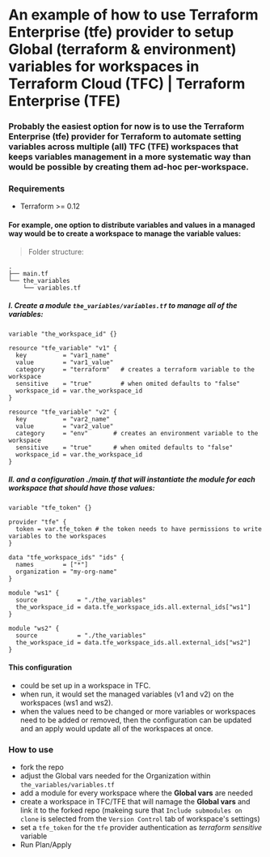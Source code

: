 # An example of how to use Terraform Enterprise (tfe) provider to setup Global (terraform & environment) variables for workspaces in Terraform Cloud (TFC) | Terraform Enterprise (TFE)

### Probably the easiest option for now is to use the Terraform Enterprise (tfe) provider for Terraform to automate setting variables across multiple (all) TFC (TFE) workspaces that keeps variables management in a more systematic way than would be possible by creating them ad-hoc per-workspace.

### Requirements

- Terraform >= 0.12

#### For example, one option to distribute variables and values in a managed way would be to create a workspace to manage the variable values:

> Folder structure:

```
.
├── main.tf
└── the_variables
    └── variables.tf
```    

##### I. Create a module `the_variables/variables.tf` to manage all of the variables:

```
variable "the_workspace_id" {}

resource "tfe_variable" "v1" {
  key          = "var1_name"
  value        = "var1_value"
  category     = "terraform"   # creates a terraform variable to the workspace
  sensitive    = "true"        # when omited defaults to "false"
  workspace_id = var.the_workspace_id
}

resource "tfe_variable" "v2" {
  key          = "var2_name"
  value        = "var2_value"
  category     = "env"       # creates an environment variable to the workspace
  sensitive    = "true"      # when omited defaults to "false"
  workspace_id = var.the_workspace_id
}
```

##### II. and a configuration ./main.tf that will instantiate the module for each workspace that should have those values:

```
variable "tfe_token" {}

provider "tfe" {
  token = var.tfe_token # the token needs to have permissions to write variables to the workspaces
}

data "tfe_workspace_ids" "ids" {
  names        = ["*"]
  organization = "my-org-name"
}

module "ws1" {
  source           = "./the_variables"
  the_workspace_id = data.tfe_workspace_ids.all.external_ids["ws1"]
}

module "ws2" {
  source           = "./the_variables"
  the_workspace_id = data.tfe_workspace_ids.all.external_ids["ws2"]
}
```

#### This configuration 

- could be set up in a workspace in TFC. 
- when run, it would set the managed variables (v1 and v2) on the workspaces (ws1 and ws2). 
- when the values need to be changed or more variables or workspaces need to be added or removed, then the configuration can be updated and an apply would update all of the workspaces at once.

### How to use

- fork the repo
- adjust the Global vars needed for the Organization within `the_variables/variables.tf`
- add a module for every workspace where the __Global vars__ are needed
- create a workspace in TFC/TFE that will namage the __Global vars__ and link it to the forked repo (makeing sure that `Include submodules on clone` is selected from the `Version Control` tab of workspace's settings)
- set a `tfe_token` for the `tfe` provider authentication as _terraform sensitive_ variable
- Run Plan/Apply
